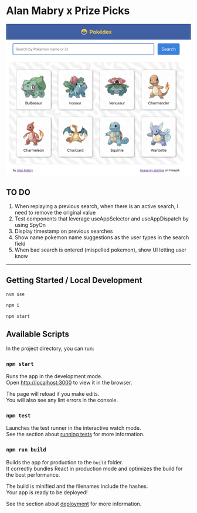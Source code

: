 # Alan Mabry x Prize Picks

![Pokédex](/pokedex.png)

## TO DO

1. When replaying a previous search, when there is an active search, I need to remove the original value
2. Test components that leverage useAppSelector and useAppDispatch by using SpyOn
3. Display timestamp on previous searches
4. Show name pokemon name suggestions as the user types in the search field
5. When bad search is entered (mispelled pokemon), show UI letting user know

---
## Getting Started / Local Development

```
nvm use
```

```
npm i
```

```
npm start
```

## Available Scripts

In the project directory, you can run:

### `npm start`

Runs the app in the development mode.\
Open [http://localhost:3000](http://localhost:3000) to view it in the browser.

The page will reload if you make edits.\
You will also see any lint errors in the console.

### `npm test`

Launches the test runner in the interactive watch mode.\
See the section about [running tests](https://facebook.github.io/create-react-app/docs/running-tests) for more information.

### `npm run build`

Builds the app for production to the `build` folder.\
It correctly bundles React in production mode and optimizes the build for the best performance.

The build is minified and the filenames include the hashes.\
Your app is ready to be deployed!

See the section about [deployment](https://facebook.github.io/create-react-app/docs/deployment) for more information.
